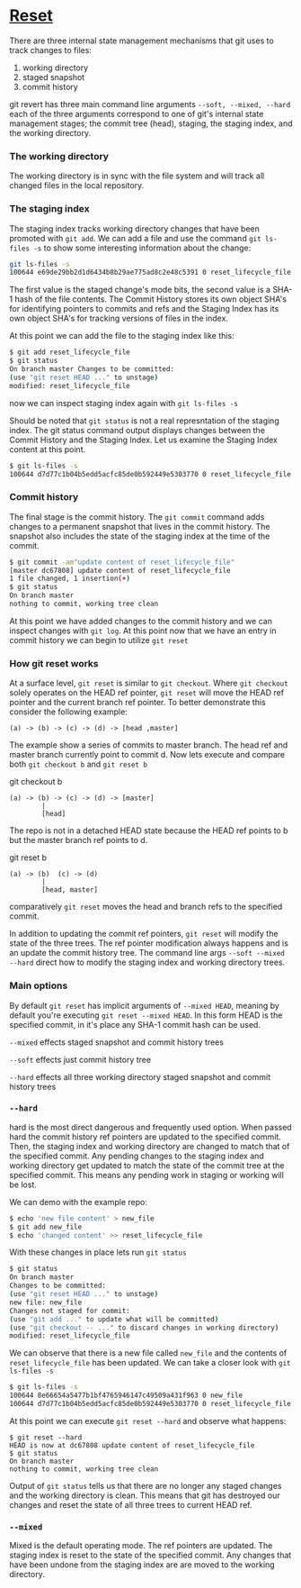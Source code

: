 # [Reset](https://www.atlassian.com/git/tutorials/undoing-changes/git-reset)

There are three internal state management mechanisms that git uses to track changes to files:

1. working directory
2. staged snapshot
3. commit history

git revert has three main command line arguments `--soft, --mixed, --hard` each of the three arguments correspond to one of git's internal state management stages; the commit tree (head), staging, the staging index, and the working directory.

### The working directory

The working directory is in sync with the file system and will track all changed files in the local repository.

### The staging index

The staging index tracks working directory changes that have been promoted with `git add`. We can add a file and use the command `git ls-files -s` to show some interesting information about the change:

```bash
git ls-files -s
100644 e69de29bb2d1d6434b8b29ae775ad8c2e48c5391 0 reset_lifecycle_file
```

The first value is the staged change's mode bits, the second value is a SHA-1 hash of the file contents. The Commit History stores its own object SHA's for identifying pointers to commits and refs and the Staging Index has its own object SHA's for tracking versions of files in the index.

At this point we can add the file to the staging index like this:

```bash
$ git add reset_lifecycle_file
$ git status
On branch master Changes to be committed:
(use "git reset HEAD ..." to unstage)
modified: reset_lifecycle_file
```

now we can inspect staging index again with `git ls-files -s`

Should be noted that `git status` is not a real represntation of the staging index. The git status command output displays changes between the Commit History and the Staging Index. Let us examine the Staging Index content at this point.

```bash
$ git ls-files -s
100644 d7d77c1b04b5edd5acfc85de0b592449e5303770 0 reset_lifecycle_file
```

### Commit history

The final stage is the commit history. The `git commit` command adds changes to a permanent snapshot that lives in the commit history. The snapshot also includes the state of the staging index at the time of the commit.

```bash
$ git commit -am"update content of reset_lifecycle_file"
[master dc67808] update content of reset_lifecycle_file
1 file changed, 1 insertion(+)
$ git status
On branch master
nothing to commit, working tree clean
```

At this point we have added changes to the commit history and we can inspect changes with `git log`. At this point now that we have an entry in commit history we can begin to utilize `git reset`

### How git reset works

At a surface level, `git reset` is similar to `git checkout`. Where `git checkout` solely operates on the HEAD ref pointer, `git reset` will move the HEAD ref pointer and the current branch ref pointer. To better demonstrate this consider the following example:

```
(a) -> (b) -> (c) -> (d) -> [head ,master]
```

The example show a series of commits to master branch. The head ref and master branch currently point to commit d. Now lets execute and compare both `git checkout b` and `git reset b`

git checkout b

```
(a) -> (b) -> (c) -> (d) -> [master]
        |
        [head]
```

The repo is not in a detached HEAD state because the HEAD ref points to b but the master branch ref points to d.

git reset b

```
(a) -> (b)  (c) -> (d)
        |
        [head, master]
```

comparatively `git reset` moves the head and branch refs to the specified commit.

In addition to updating the commit ref pointers, `git reset` will modify the state of the three trees. The ref pointer modification always happens and is an update the commit history tree. The command line args `--soft --mixed --hard` direct how to modify the staging index and working directory trees.

### Main options

By default `git reset` has implicit arguments of `--mixed HEAD`, meaning by default you're executing `git reset --mixed HEAD`. In this form HEAD is the specified commit, in it's place any SHA-1 commit hash can be used.

`--mixed` effects staged snapshot and commit history trees

`--soft` effects just commit history tree

`--hard` effects all three working directory staged snapshot and commit history trees

### `--hard`

hard is the most direct dangerous and frequently used option. When passed hard the commit history ref pointers are updated to the specified commit. Then, the staging index and working directory are changed to match that of the specified commit. Any pending changes to the staging index and working directory get updated to match the state of the commit tree at the specified commit. This means any pending work in staging or working will be lost.

We can demo with the example repo:

```bash
$ echo 'new file content' > new_file
$ git add new_file
$ echo 'changed content' >> reset_lifecycle_file
```

With these changes in place lets run `git status`

```bash
$ git status
On branch master
Changes to be committed:
(use "git reset HEAD ..." to unstage)
new file: new_file
Changes not staged for commit:
(use "git add ..." to update what will be committed)
(use "git checkout -- ..." to discard changes in working directory)
modified: reset_lifecycle_file
```

We can observe that there is a new file called `new_file` and the contents of `reset_lifecycle_file` has been updated. We can take a closer look with `git ls-files -s`

```bash
$ git ls-files -s
100644 8e66654a5477b1bf4765946147c49509a431f963 0 new_file
100644 d7d77c1b04b5edd5acfc85de0b592449e5303770 0 reset_lifecycle_file
```

At this point we can execute `git reset --hard` and observe what happens:

```
$ git reset --hard
HEAD is now at dc67808 update content of reset_lifecycle_file
$ git status
On branch master
nothing to commit, working tree clean
```

Output of `git status` tells us that there are no longer any staged changes and the working directory is clean. This means that git has destroyed our changes and reset the state of all three trees to current HEAD ref.

### `--mixed`

Mixed is the default operating mode. The ref pointers are updated. The staging index is reset to the state of the specified commit. Any changes that have been undone from the staging index are are moved to the working directory.
